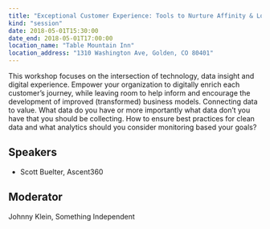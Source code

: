 ```yaml
---
title: "Exceptional Customer Experience: Tools to Nurture Affinity & Loyalty"
kind: "session"
date: 2018-05-01T15:30:00
date_end: 2018-05-01T17:00:00
location_name: "Table Mountain Inn"
location_address: "1310 Washington Ave, Golden, CO 80401"
---
```


This workshop focuses on the intersection of technology, data insight and digital experience. Empower your organization to digitally enrich each customer’s journey, while leaving room to help inform and encourage the development of improved (transformed) business models. Connecting data to value. What data do you have or more importantly what data don’t you have that you should be collecting. How to ensure best practices for clean data and what analytics should you consider monitoring based your goals?

## Speakers
- Scott Buelter, Ascent360

## Moderator
Johnny Klein, Something Independent
